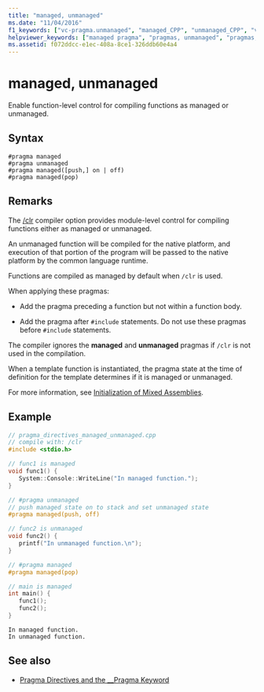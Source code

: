 ```yaml
---
title: "managed, unmanaged"
ms.date: "11/04/2016"
f1_keywords: ["vc-pragma.unmanaged", "managed_CPP", "unmanaged_CPP", "vc-pragma.managed"]
helpviewer_keywords: ["managed pragma", "pragmas, unmanaged", "pragmas, managed", "unmanaged pragma"]
ms.assetid: f072ddcc-e1ec-408a-8ce1-326ddb60e4a4
---
```

# managed, unmanaged
Enable function-level control for compiling functions as managed or unmanaged.

## Syntax

```
#pragma managed
#pragma unmanaged
#pragma managed([push,] on | off)
#pragma managed(pop)
```

## Remarks

The [/clr](../build/reference/clr-common-language-runtime-compilation.md) compiler option provides module-level control for compiling functions either as managed or unmanaged.

An unmanaged function will be compiled for the native platform, and execution of that portion of the program will be passed to the native platform by the common language runtime.

Functions are compiled as managed by default when `/clr` is used.

When applying these pragmas:

- Add the pragma preceding a function but not within a function body.

- Add the pragma after `#include` statements. Do not use these pragmas before `#include` statements.

The compiler ignores the **managed** and **unmanaged** pragmas if `/clr` is not used in the compilation.

When a template function is instantiated, the pragma state at the time of definition for the template determines if it is managed or unmanaged.

For more information, see [Initialization of Mixed Assemblies](../dotnet/initialization-of-mixed-assemblies.md).

## Example

```cpp
// pragma_directives_managed_unmanaged.cpp
// compile with: /clr
#include <stdio.h>

// func1 is managed
void func1() {
   System::Console::WriteLine("In managed function.");
}

// #pragma unmanaged
// push managed state on to stack and set unmanaged state
#pragma managed(push, off)

// func2 is unmanaged
void func2() {
   printf("In unmanaged function.\n");
}

// #pragma managed
#pragma managed(pop)

// main is managed
int main() {
   func1();
   func2();
}
```

```Output
In managed function.
In unmanaged function.
```

## See also

- [Pragma Directives and the __Pragma Keyword](../preprocessor/pragma-directives-and-the-pragma-keyword.md)
